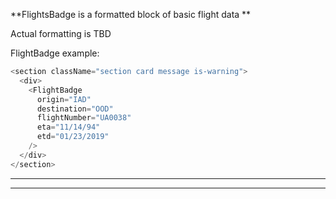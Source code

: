 <!--
 All GTAS code is Copyright 2016, The Department of Homeland Security (DHS), U.S. Customs and Border Protection (CBP).

 Please see license.txt for details.
-->

**FlightsBadge is a formatted block of basic flight data **

Actual formatting is TBD

FlightBadge example:

```js
<section className="section card message is-warning">
  <div>
    <FlightBadge
      origin="IAD"
      destination="OOD"
      flightNumber="UA0038"
      eta="11/14/94"
      etd="01/23/2019"
    />
  </div>
</section>
```

---

---
